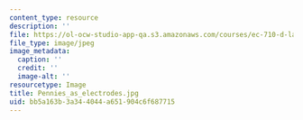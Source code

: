 ```yaml
---
content_type: resource
description: ''
file: https://ol-ocw-studio-app-qa.s3.amazonaws.com/courses/ec-710-d-lab-medical-technologies-for-the-developing-world-spring-2010/bb5a163b3a344044a651904c6f687715_Pennies_as_electrodes.jpg
file_type: image/jpeg
image_metadata:
  caption: ''
  credit: ''
  image-alt: ''
resourcetype: Image
title: Pennies_as_electrodes.jpg
uid: bb5a163b-3a34-4044-a651-904c6f687715
---
```

